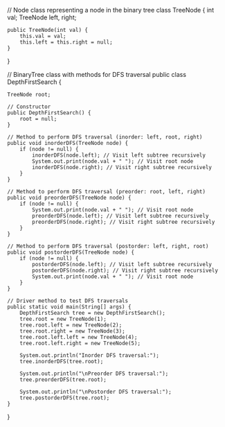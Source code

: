 // Node class representing a node in the binary tree
class TreeNode {
    int val;
    TreeNode left, right;

    public TreeNode(int val) {
        this.val = val;
        this.left = this.right = null;
    }
}

// BinaryTree class with methods for DFS traversal
public class DepthFirstSearch {

    TreeNode root;

    // Constructor
    public DepthFirstSearch() {
        root = null;
    }

    // Method to perform DFS traversal (inorder: left, root, right)
    public void inorderDFS(TreeNode node) {
        if (node != null) {
            inorderDFS(node.left); // Visit left subtree recursively
            System.out.print(node.val + " "); // Visit root node
            inorderDFS(node.right); // Visit right subtree recursively
        }
    }

    // Method to perform DFS traversal (preorder: root, left, right)
    public void preorderDFS(TreeNode node) {
        if (node != null) {
            System.out.print(node.val + " "); // Visit root node
            preorderDFS(node.left); // Visit left subtree recursively
            preorderDFS(node.right); // Visit right subtree recursively
        }
    }

    // Method to perform DFS traversal (postorder: left, right, root)
    public void postorderDFS(TreeNode node) {
        if (node != null) {
            postorderDFS(node.left); // Visit left subtree recursively
            postorderDFS(node.right); // Visit right subtree recursively
            System.out.print(node.val + " "); // Visit root node
        }
    }

    // Driver method to test DFS traversals
    public static void main(String[] args) {
        DepthFirstSearch tree = new DepthFirstSearch();
        tree.root = new TreeNode(1);
        tree.root.left = new TreeNode(2);
        tree.root.right = new TreeNode(3);
        tree.root.left.left = new TreeNode(4);
        tree.root.left.right = new TreeNode(5);

        System.out.println("Inorder DFS traversal:");
        tree.inorderDFS(tree.root);

        System.out.println("\nPreorder DFS traversal:");
        tree.preorderDFS(tree.root);

        System.out.println("\nPostorder DFS traversal:");
        tree.postorderDFS(tree.root);
    }
}
